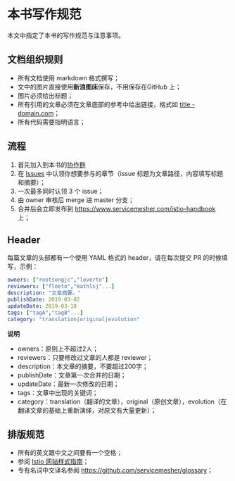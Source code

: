 # 本书写作规范

本文中指定了本书的写作规范与注意事项。

## 文档组织规则

- 所有文档使用 markdown 格式撰写；
- 文中的图片直接使用**新浪图床**保存，不用保存在GitHub 上；
- 图片必须给出标题；
- 所有引用的文章必须在文章底部的参考中给出链接，格式如 [title - domain.com]()；
- 所有代码需要指明语言；

## 流程

1. 首先加入到本书的[协作群](https://github.com/servicemesher/istio-handbook/issues/42)
2. 在 [Issues](https://github.com/servicemesher/getting-started-with-knative/issues) 中认领你想要参与的章节（issue 标题为文章路径，内容填写标题和摘要）；
3. 一次最多同时认领 3 个 issue；
4. 由 owner 审核后 merge 进 master 分支；
6. 合并后会立即发布到 <https://www.servicemesher.com/istio-handbook> 上；

## Header

每篇文章的头部都有一个使用 YAML 格式的 header，请在每次提交 PR 的时候填写，示例：

```yaml
owners: ["rootsongjc","loverto"]
reviewers: ["fleeto","mathlsj"...]
description: "文章摘要。"
publishDate: 2019-03-02
updateDate: 2019-03-10
tags: ["tagA","tagB"...]
category: "translation|original|evolution"
```

**说明**

- owners：原则上不超过2人；
- reviewers：只要修改过文章的人都是 reviewer；
- description：本文章的摘要，不要超过200字；
- publishDate：文章第一次合并的日期；
- updateDate：最新一次修改的日期；
- tags：文章中出现的关键词；
- category：translation（翻译的文章），original（原创文章），evolution（在翻译文章的基础上重新演绎，对原文有大量更新）；

## 排版规范

- 所有的英文跟中文之间要有一个空格；
- 参阅 [Istio 网站样式指南](https://istio.io/zh/about/contribute/style-guide/)；
- 专有名词中文译名参阅 <https://github.com/servicemesher/glossary>；
